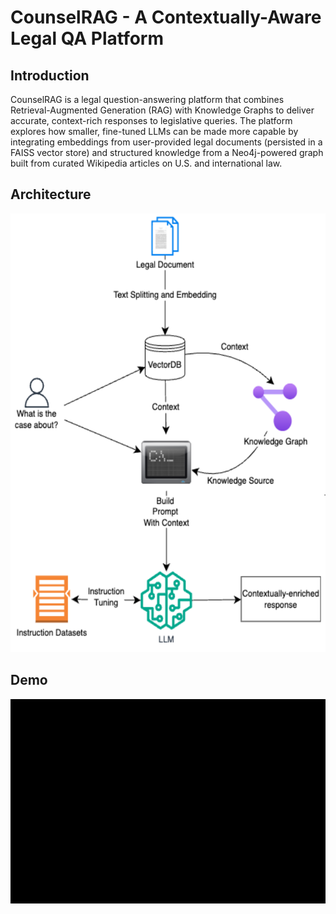 # CounselRAG - A Contextually-Aware Legal QA Platform

## Introduction

CounselRAG is a legal question-answering platform that combines Retrieval-Augmented Generation (RAG) with Knowledge Graphs to deliver accurate, context-rich responses to legislative queries. The platform explores how smaller, fine-tuned LLMs can be made more capable by integrating embeddings from user-provided legal documents (persisted in a FAISS vector store) and structured knowledge from a Neo4j-powered graph built from curated Wikipedia articles on U.S. and international law.

## Architecture

![Architecture](images/architecture.png)

## Demo

![Watch the demo](images/project_demo.gif)
